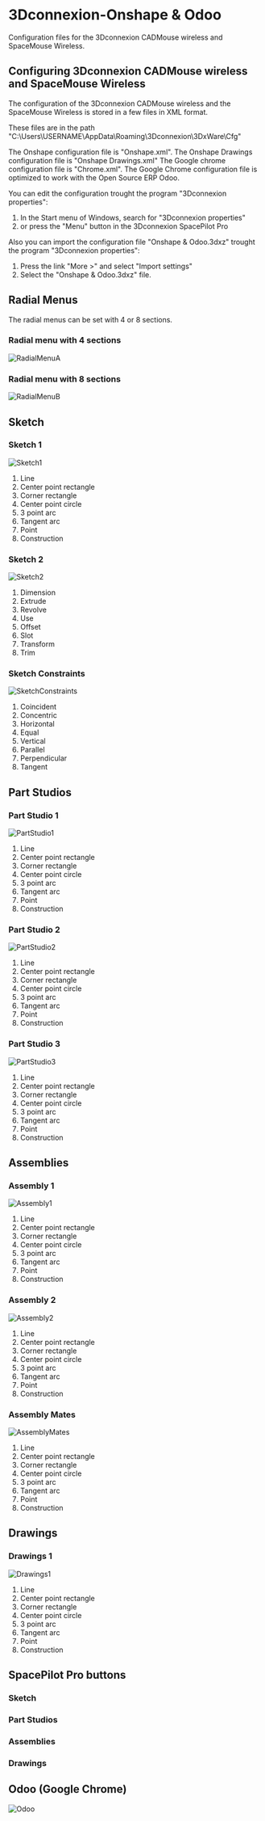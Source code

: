 # 3Dconnexion-Onshape & Odoo
Configuration files for the 3Dconnexion CADMouse wireless and SpaceMouse Wireless.

## Configuring 3Dconnexion CADMouse wireless and SpaceMouse Wireless
The configuration of the 3Dconnexion CADMouse wireless and the SpaceMouse Wireless is stored in a few files in XML format.

These files are in the path "C:\Users\USERNAME\AppData\Roaming\3Dconnexion\3DxWare\Cfg"

The Onshape configuration file is "Onshape.xml". 
The Onshape Drawings configuration file is "Onshape Drawings.xml"
The Google chrome configuration file is "Chrome.xml". The Google Chrome configuration file is optimized to work with the Open Source ERP Odoo.

You can edit the configuration trought the program "3Dconnexion properties":
1. In the Start menu of Windows, search for "3Dconnexion properties"
2. or press the "Menu" button in the 3Dconnexion SpacePilot Pro

Also you can import the configuration file "Onshape & Odoo.3dxz" trought the program "3Dconnexion properties":
1. Press the link "More >" and select "Import settings"
2. Select the "Onshape & Odoo.3dxz" file.

## Radial Menus
The radial menus can be set with 4 or 8 sections.

### Radial menu with 4 sections
![RadialMenuA](RadialMenuA.png)

### Radial menu with 8 sections
![RadialMenuB](RadialMenuB.png)

## Sketch
### Sketch 1
![Sketch1](Sketch1.png)

1. Line
2. Center point rectangle
3. Corner rectangle
4. Center point circle
5. 3 point arc
6. Tangent arc
7. Point
8. Construction

### Sketch 2
![Sketch2](Sketch2.png)

1. Dimension
2. Extrude
3. Revolve
4. Use
5. Offset
6. Slot
7. Transform
8. Trim

### Sketch Constraints
![SketchConstraints](SketchConstraints.png)

1. Coincident
2. Concentric
3. Horizontal
4. Equal
5. Vertical
6. Parallel
7. Perpendicular
8. Tangent

## Part Studios
### Part Studio 1
![PartStudio1](PartStudio1.png)

1. Line
2. Center point rectangle
3. Corner rectangle
4. Center point circle
5. 3 point arc
6. Tangent arc
7. Point
8. Construction

### Part Studio 2
![PartStudio2](PartStudio2.png)

1. Line
2. Center point rectangle
3. Corner rectangle
4. Center point circle
5. 3 point arc
6. Tangent arc
7. Point
8. Construction

### Part Studio 3
![PartStudio3](PartStudio3.png)

1. Line
2. Center point rectangle
3. Corner rectangle
4. Center point circle
5. 3 point arc
6. Tangent arc
7. Point
8. Construction

## Assemblies
### Assembly 1
![Assembly1](Assembly1.png)

1. Line
2. Center point rectangle
3. Corner rectangle
4. Center point circle
5. 3 point arc
6. Tangent arc
7. Point
8. Construction

### Assembly 2
![Assembly2](Assembly2.png)

1. Line
2. Center point rectangle
3. Corner rectangle
4. Center point circle
5. 3 point arc
6. Tangent arc
7. Point
8. Construction

### Assembly Mates
![AssemblyMates](AssemblyMates.png)

1. Line
2. Center point rectangle
3. Corner rectangle
4. Center point circle
5. 3 point arc
6. Tangent arc
7. Point
8. Construction

## Drawings
### Drawings 1
![Drawings1](Drawings1.png)

1. Line
2. Center point rectangle
3. Corner rectangle
4. Center point circle
5. 3 point arc
6. Tangent arc
7. Point
8. Construction

## SpacePilot Pro buttons
### Sketch

### Part Studios

### Assemblies

### Drawings

## Odoo (Google Chrome)

![Odoo](Odoo.png)
